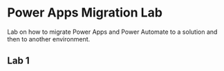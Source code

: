 # Power Apps Migration Lab

Lab on how to migrate Power Apps and Power Automate to a solution and then to another environment.

## Lab 1

